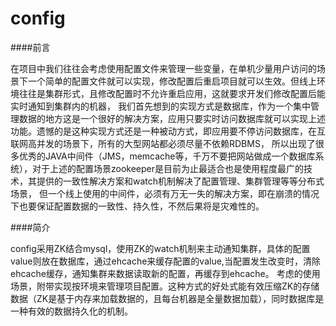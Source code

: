 config
=====

####前言

在项目中我们往往会考虑使用配置文件来管理一些变量，在单机少量用户访问的场景下一个简单的配置文件就可以实现，修改配置后重启项目就可以生效。但线上环境往往是集群形式，且修改配置时不允许重启应用，这就要求开发们修改配置后能实时通知到集群内的机器，
我们首先想到的实现方式是数据库，作为一个集中管理数据的地方这是一个很好的解决方案，应用只要实时访问数据库就可以实现上述功能。遗憾的是这种实现方式还是一种被动方式，即应用要不停访问数据库，在互联网高并发的场景下，所有的大型网站都必须尽量不依赖RDBMS，
所以出现了很多优秀的JAVA中间件（JMS，memcache等，千万不要把网站做成一个数据库系统），对于上述的配置场景zookeeper是目前为止最适合也是使用程度最广的技术，其提供的一致性解决方案和watch机制解决了配置管理、集群管理等等分布式场景，
但一个线上使用的中间件，必须有万无一失的解决方案，即在崩溃的情况下也要保证配置数据的一致性、持久性，不然后果将是灾难性的。

####简介

config采用ZK结合mysql，使用ZK的watch机制来主动通知集群，具体的配置value则放在数据库，通过ehcache来缓存配置的value,当配置发生改变时，清除ehcache缓存，通知集群来数据读取新的配置，再缓存到ehcache。
考虑的使用场景，附带实现按环境来管理项目配置。这种方式的好处式能有效压缩ZK的存储数据（ZK是基于内存来加载数据的，且每台机器是全量数据加载），同时数据库是一种有效的数据持久化的机制。

